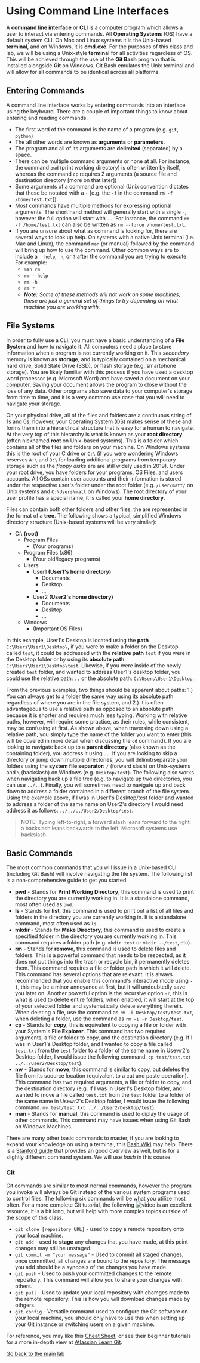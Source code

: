 # Using Command Line Interfaces
A **command line interface** or **CLI** is a computer program which allows a user to interact via entering commands. All **Operating Systems** (OS) have a default system CLI. On Mac and Linux systems it is the Unix-based **terminal**,
and on Windows, it is **cmd.exe**. For the purposes of this class and lab, we will be using a Unix-style **terminal** for all activities regardless of OS. This will be achieved through the use of the **Git Bash** program that is installed alongside **Git** on Windows.
Git Bash emulates the Unix terminal and will allow for all commands to be identical across all platforms.

## Entering Commands
A command line interface works by entering commands into an interface using the keyboard. There are a couple of important things to know about entering and reading commands.

  * The first word of the command is the name of a program (e.g. `git`, `python`)
  * The all other words are known as **arguments** or **parameters**.
  * The program and all of its arguments are **delimited** (separated) by a space.
  * There can be multiple command arguments or none at all. For instance, the command `pwd` (print working directory) is often written by itself, whereas the command `cp` requires 2 arguments (a source file and destination directory [more on that later])
  * Some arguments of a command are optional (Unix convention dictates that these be notated with a `-` [e.g. the `-f` in the command `rm -f /home/test.txt`]).
  * Most commands have multiple methods for expressing optional arguments. The short hand method will generally start with a single `-`, however the full option will start with `--`. For instance, the command `rm -f /home/test.txt` can also be written as `rm --force /home/test.txt`.
  * If you are unsure about what as command is looking for, there are several ways to look up help. On systems with a native Unix terminal (i.e. Mac and Linux), the command `man` (or manual) followed by the command will bring up how to use the command. Other common ways are to include a `--help`, `-h`, or `?` after the command you are trying to execute. For example:
    * `man rm`
    * `rm --help`
    * `rm -h`
    * `rm ?`
    * ___Note:___ _Some of these methods will not work on some machines, these are just a general set of things to try depending on what machine you are working with._

## File Systems
In order to fully use a CLI, you must have a basic understanding of a **File System** and how to navigate it. All computers need a place to store information when a program is not currently working on it. This *secondary* memory is known as **storage**, and is typically contained on a mechanical hard drive, Solid State Drive (SSD), or flash storage (e.g. smartphone storage).
You are likely familiar with this process if you have used a desktop word processor (e.g. Microsoft Word) and have saved a document on your computer. Saving your document allows the program to close without the loss of any data. Other programs also save data to your computer's storage from time to time, and it is a very common use case that you will need to navigate your storage.


On your physical drive, all of the files and folders are a continuous string of 1s and 0s, however, your Operating System (OS) makes sense of these and forms them into a hierarchical structure that is easy for a human to navigate. At the very top of this hierarchy is what is known as your **root directory** (often nicknamed **root** on Unix-based systems). This is a folder which contains all of the files and folders on your machine. On Windows systems this is the root of your C drive or `C:\` (if you were wondering Windows reserves `A:\` and `B:\` for loading additional programs from temporary storage such as the *floppy disks* are are still widely used in 2019).
Under your root drive, you have folders for your programs, OS Files, and users accounts. All OSs contain user accounts and their information is stored under the respective user's folder under the root folder (e.g. `/user/matt/` on Unix systems and `C:\Users\matt` on Windows). The root directory of your user profile has a special name, it is called your **home directory**.


Files can contain both other folders and other files, the are represented in the format of a **tree**. The following shows a typical, simplified Windows directory structure (Unix-based systems will be very similar):
  * C:\ __(root)__
    * Program Files
      * (Your programs)
    * Program Files (x86)
      * (Your old/legacy programs)
    * Users
      * User1 __(User1's home directory)__
        * Documents
        * Desktop
        * ...
      * User2 __(User2's home directory)__
        * Documents
        * Desktop
        * ...
    * Windows
      * (Important OS Files)

In this example, User1's Desktop is located using the **path** `C:\Users\User1\Desktop\`, if you were to make a folder on the Desktop called `test`, it could be addressed with the **relative path** `test` if you were in the Desktop folder or by using its **absolute path**: `C:\Users\User1\Desktop\test`.
Likewise, if you were inside of the newly created `test` folder, and wanted to address User1's desktop folder, you could use the relative path: `..` or the absolute path: `C:\Users\User1\Desktop`.


From the previous examples, two things should be apparent about paths: 1.) You can always get to a folder the same way using its absolute path regardless of where you are in the file system, and 2.) It is often advantageous to use a relative path as opposed to an absolute path because it is shorter and requires much less typing.
Working with relative paths, however, will require some practice, as their rules, while consistent, may be confusing at first. As shown above, when traversing down using a relative path, you simply type the name of the folder you want to enter (this will be covered in more detail when discussing the `cd` command). If you are looking to navigate back up to a **parent directory** (also known as the containing folder), you address it using `..`.
If you are looking to skip a directory or jump down multiple directories, you will delimit/separate your folders using the **system file separator**: `/` (forward slash) on Unix-systems and `\` (backslash) on Windows (e.g. `Desktop/test`). The following also works when navigating back up a file tree (e.g. to navigate up two directories, you can use `../..`).
Finally, you will sometimes need to navigate up and back down to address a folder contained in a different branch of the file system. Using the example above, if I was in User1's Desktop/test folder and wanted to address a folder of the same name on User2's directory I would need address it as follows: `../../../User2/Desktop/test`.

> NOTE: Typing left-to-right, a forward slash leans forward to the right; a backslash leans backwards to the left.  Microsoft systems use backslash.

## Basic Commands
The most common commands that you will issue in a Unix-based CLI (including Git Bash) will involve navigating the file system. The following list is a non-comprehensive guide to get you started.
  * __pwd__ - Stands for __Print Working Directory__, this command is used to print the directory you are currently working in. It is a standalone command, most often used as `pwd`.
  * __ls__ - Stands for __list__, this command is used to print out a list of all files and folders in the directory you are currently working in. It is a standalone command, most often used as `ls`.
  * __mkdir__ - Stands for __Make Directory__, this command is used to create a specified folder in the directory you are currently working in. This command requires a folder path (e.g. `mkdir test` or `mkdir ../test`, etc).
  * __rm__ - Stands for __remove__, this command is used to delete files and folders. This is a powerful command that needs to be respected, as it does not put things into the trash or recycle bin, it permanently deletes them. This command requires a file or folder path in which it will delete. This command has several options that are relevant. It is always recommended that you enable this command's interactive mode using `-i`, this may be a minor annoyance at first, but it will undoubtedly save you later on. Another powerful option is the recursive option `-r`, this is what is used to delete entire folders, when enabled, it will start at the top of your selected folder and systematically delete everything therein. When deleting a file, use the command as `rm -i Desktop/test/test.txt`, when deleting a folder, use the command as `rm -i -r Desktop/test`.
  * __cp__ - Stands for __copy__, this is equivalent to copying a file or folder with your System's __File Explorer__. This command has two required arguments, a file or folder to copy, and the destination directory (e.g. If I was in User1's Desktop folder, and I wanted to copy a file called `test.txt` from the `test` folder to a folder of the same name in Usewr2's Desktop folder, I would issue the following command. `cp test/test.txt ../../User2/Desktop/test`).
  * __mv__ - Stands for __move__, this command is similar to copy, but deletes the file from its soource location (equivalent to a cut and paste operation). This command has two required arguments, a file or folder to copy, and the destination directory (e.g. If I was in User1's Desktop folder, and I wanted to move a file called `test.txt` from the `test` folder to a folder of the same name in Usewr2's Desktop folder, I would issue the following command. `mv test/test.txt ../../User2/Desktop/test`).
  * __man__ - Stands for __manual__, this command is used to diplay the usage of other commands. This command may have issues when using Git Bash on Windows Machines.

There are many other basic commands to master, if you are looking to expand your knowledge on using a terminal, this [Bash Wiki](http://mywiki.wooledge.org/BashGuide) may help.  There is a [Stanford guide](https://ccrma.stanford.edu/guides/planetccrma/terminal.html) that provides an good overview as well, but is for a slightly different command system. We will use *bash* in this course.

### Git
Git commands are similar to most normal commands, however the program you invoke will always be Git instead of the various system programs used to control files. The following six commands will be what you utilize most often. For a more complete Git tutorial, the following ![video](https://www.youtube.com/watch?v=HVsySz-h9r4) is an excellent resource, it is a bit long, but will help with more complex topics outside of the scope of this class.

  * `git clone [repository URL]` - used to copy a remote repository onto your local machine.
  * `git add` - used to __stage__ any changes that you have made, at this point changes may still be unstaged.
  * `git commit -m "your message"` - Used to commit all staged changes, once committed, all changes are bound to the repository. The message you add should be a synopsis of the changes you have made.
  * `git push` - Used to push your committed changes to the remote repository. This command will allow you to share your changes with others.
  * `git pull` - Used to update your local repository with chamges made to the remote repository. This is how you will download changes made by othgers.
  * `git config` - Versatile command used to configure the Git software on your local machine, you should only have to use this when setting up your Git instance or switching users on a given machine.

For reference, you may like this [Cheat Sheet](https://www.atlassian.com/git/tutorials/atlassian-git-cheatsheet), or see their beginner tutorials for a more in-depth view at [Atlassian Learn Git]([https://www.atlassian.com/git/tutorials/what-is-version-control).

[Go back to the main lab](../README.md)
